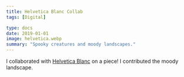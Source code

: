 ```yaml
---
title: Helvetica Blanc Collab
tags: [Digital]

type: docs
date: 2019-01-01
image: helvetica.webp
summary: "Spooky creatures and moody landscapes."
---
```


I collaborated with [Helvetica Blanc](helveticablanc.com) on a piece! I contributed the moody landscape.